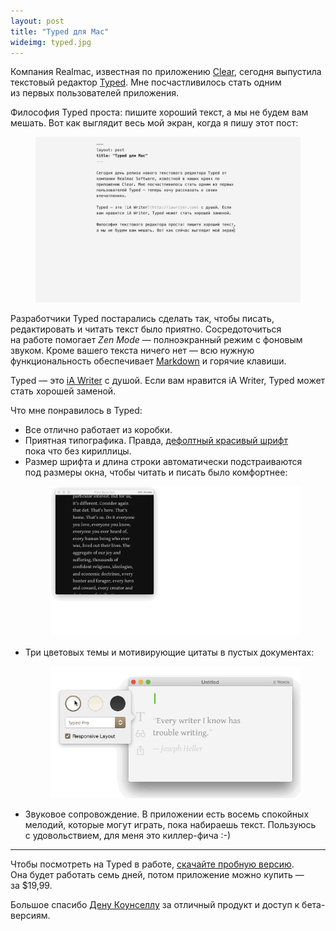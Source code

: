 ```yaml
---
layout: post
title: "Typed для Mac"
wideimg: typed.jpg
---
```


<p class="headline">Компания Realmac, известная по приложению <a href="http://realmacsoftware.com/clear">Clear</a>, сегодня выпустила текстовый редактор <a href="http://realmacsoftware.com/typed">Typed</a>. Мне посчастливилось стать одним из первых пользователей приложения.</p>

<!-- more -->

Философия Typed проста: пишите хороший текст, а мы не будем вам мешать. Вот как выглядит весь мой экран, когда я пишу этот пост:

<figure class="out-of-width-960">
  <img src="/i/typed/fullscreen.png" alt="">
</figure>

Разработчики Typed постарались сделать так, чтобы писать, редактировать и читать текст было приятно. Сосредоточиться на работе помогает *Zen Mode* — полноэкранный режим с фоновым звуком. Кроме вашего текста ничего нет — всю нужную функциональность обеспечивает [Markdown](https://help.github.com/articles/markdown-basics/) и горячие клавиши.

Typed — это [iA Writer](http://iawriter.com) с душой. Если вам нравится iA Writer, Typed может стать хорошей заменой.

Что мне понравилось в Typed:

*   Все отлично работает из коробки.
*   Приятная типографика. Правда, [дефолтный красивый шрифт](http://www.google.com/fonts/specimen/Gentium+Book+Basic) пока что без кириллицы.
*   Размер шрифта и длина строки автоматически подстраиваются под размеры окна, чтобы читать и писать было комфортнее:
    <figure class="out-of-width-960">
      <img src="/i/typed/responsive.gif" alt="">
    </figure>
*   Три цветовых темы и мотивирующие цитаты в пустых документах:
    <figure>
      <img src="/i/typed/themes.gif" alt="">
    </figure>
*   Звуковое сопровождение. В приложении есть восемь спокойных мелодий, которые могут играть, пока набираешь текст. Пользуюсь с удовольствием, для меня это киллер-фича :-)

---

Чтобы посмотреть на Typed в работе, [скачайте пробную версию](http://realmacsoftware.com/redirects/typed/direct). Она будет работать семь дней, потом приложение можно купить — за $19,99.

Большое спасибо [Дену Коунселлу](http://dancounsell.com/) за отличный продукт и доступ к бета-версиям.
